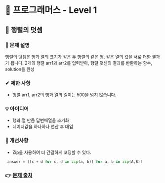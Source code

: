 # 🔔 프로그래머스 - Level 1
## 📑 행렬의 덧셈
### 📌 문제 설명
 행렬의 덧셈은 행과 열의 크기가 같은 두 행렬의 같은 행, 같은 열의 값을 서로 더한 결과가 됩니다. 
 2개의 행렬 arr1과 arr2를 입력받아, 행렬 덧셈의 결과를 반환하는 함수, solution을 완성
### ✔ 제한 사항
- 행렬 arr1, arr2의 행과 열의 길이는 500을 넘지 않습니다.

### 💡 아이디어
- 행과 열 만큼 답변배열을 초기화
- 데이터값을 하나하나 연산 후 대입

### 💬 개선사항
- Zip을 사용하여 더 간결하게 코딩할 수 있다.
```python
 answer = [[c + d for c, d in zip(a, b)] for a, b in zip(A,B)]
```

### 👉 [문제 출처](https://programmers.co.kr/learn/courses/30/lessons/12950)


